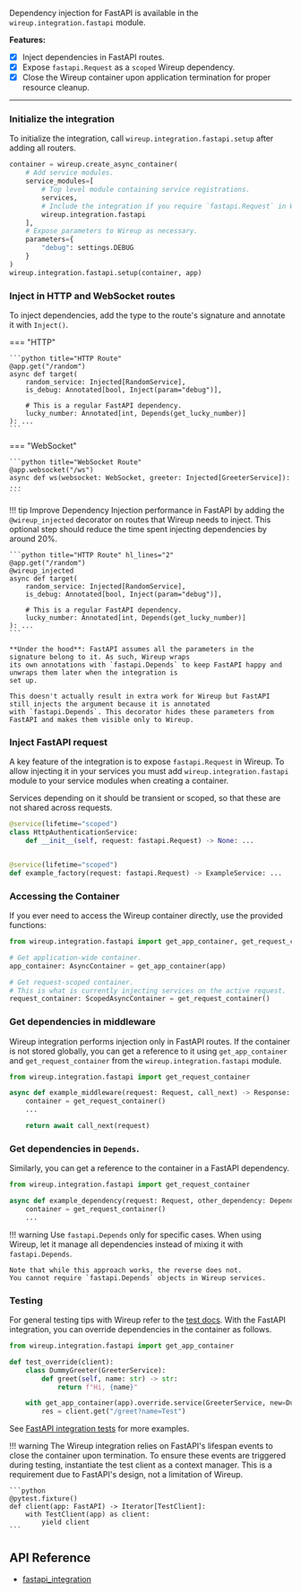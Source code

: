 Dependency injection for FastAPI is available in the `wireup.integration.fastapi` module.

**Features:**

- [x] Inject dependencies in FastAPI routes.
- [x] Expose `fastapi.Request` as a `scoped` Wireup dependency.
- [x] Close the Wireup container upon application termination for proper resource cleanup.

---

### Initialize the integration

To initialize the integration, call `wireup.integration.fastapi.setup` after adding all routers.

```python
container = wireup.create_async_container(
    # Add service modules.
    service_modules=[
        # Top level module containing service registrations.
        services,
        # Include the integration if you require `fastapi.Request` in Wireup.
        wireup.integration.fastapi
    ],
    # Expose parameters to Wireup as necessary. 
    parameters={
        "debug": settings.DEBUG
    }
)
wireup.integration.fastapi.setup(container, app)
```

### Inject in HTTP and WebSocket routes

To inject dependencies, add the type to the route's signature and annotate it with `Inject()`.

=== "HTTP"

    ```python title="HTTP Route"
    @app.get("/random")
    async def target(
        random_service: Injected[RandomService],
        is_debug: Annotated[bool, Inject(param="debug")],

        # This is a regular FastAPI dependency.
        lucky_number: Annotated[int, Depends(get_lucky_number)]
    ): ...
    ```
=== "WebSocket"

    ```python title="WebSocket Route"
    @app.websocket("/ws")
    async def ws(websocket: WebSocket, greeter: Injected[GreeterService]): ...
    ```

!!! tip
    Improve Dependency Injection performance in FastAPI by adding the `@wireup_injected` decorator on routes
    that Wireup needs to inject. This optional step should reduce the time spent injecting dependencies by around 20%.

    ```python title="HTTP Route" hl_lines="2"
    @app.get("/random")
    @wireup_injected
    async def target(
        random_service: Injected[RandomService],
        is_debug: Annotated[bool, Inject(param="debug")],

        # This is a regular FastAPI dependency.
        lucky_number: Annotated[int, Depends(get_lucky_number)]
    ): ...
    ```

    **Under the hood**: FastAPI assumes all the parameters in the signature belong to it. As such, Wireup wraps
    its own annotations with `fastapi.Depends` to keep FastAPI happy and unwraps them later when the integration is
    set up.
    
    This doesn't actually result in extra work for Wireup but FastAPI still injects the argument because it is annotated
    with `fastapi.Depends`. This decorator hides these parameters from FastAPI and makes them visible only to Wireup.

### Inject FastAPI request

A key feature of the integration is to expose `fastapi.Request` in Wireup.
To allow injecting it in your services you must add `wireup.integration.fastapi` module to your service modules
when creating a container.

Services depending on it should be transient or scoped, so that these are not shared across requests.

```python
@service(lifetime="scoped")
class HttpAuthenticationService:
    def __init__(self, request: fastapi.Request) -> None: ...


@service(lifetime="scoped")
def example_factory(request: fastapi.Request) -> ExampleService: ...
```

### Accessing the Container

If you ever need to access the Wireup container directly, use the provided functions:

```python
from wireup.integration.fastapi import get_app_container, get_request_container

# Get application-wide container.
app_container: AsyncContainer = get_app_container(app)

# Get request-scoped container.
# This is what is currently injecting services on the active request.
request_container: ScopedAsyncContainer = get_request_container()
```

### Get dependencies in middleware

Wireup integration performs injection only in FastAPI routes. If the container is not stored globally, you can get a reference to it using `get_app_container` and `get_request_container` from the `wireup.integration.fastapi` module.

```python title="example_middleware.py"
from wireup.integration.fastapi import get_request_container

async def example_middleware(request: Request, call_next) -> Response:
    container = get_request_container()
    ...

    return await call_next(request)
```

### Get dependencies in `Depends`.

Similarly, you can get a reference to the container in a FastAPI dependency.

```python
from wireup.integration.fastapi import get_request_container

async def example_dependency(request: Request, other_dependency: Depends(...)):
    container = get_request_container()
    ...
```

!!! warning
    Use `fastapi.Depends` only for specific cases.
    When using Wireup, let it manage all dependencies instead of mixing it with `fastapi.Depends`.

    Note that while this approach works, the reverse does not.
    You cannot require `fastapi.Depends` objects in Wireup services.

### Testing

For general testing tips with Wireup refer to the [test docs](../testing.md). 
With the FastAPI integration, you can override dependencies in the container as follows.

```python title="test_thing.py"
from wireup.integration.fastapi import get_app_container

def test_override(client):
    class DummyGreeter(GreeterService):
        def greet(self, name: str) -> str:
            return f"Hi, {name}"

    with get_app_container(app).override.service(GreeterService, new=DummyGreeter()):
        res = client.get("/greet?name=Test")
```

See [FastAPI integration tests](https://github.com/maldoinc/wireup/blob/master/test/integration/test_fastapi_integration.py)
for more examples.

!!! warning
    The Wireup integration relies on FastAPI's lifespan events to close the container upon termination.
    To ensure these events are triggered during testing, instantiate the test client as a context manager.
    This is a requirement due to FastAPI's design, not a limitation of Wireup.

    ```python
    @pytest.fixture()
    def client(app: FastAPI) -> Iterator[TestClient]:
        with TestClient(app) as client:
            yield client
    ```

## API Reference

* [fastapi_integration](../class/fastapi_integration.md)
